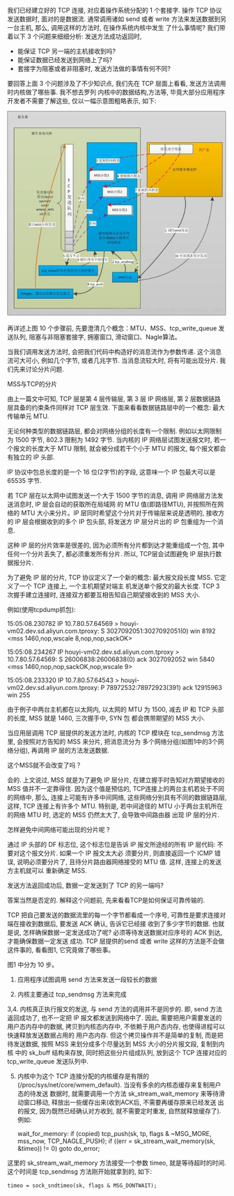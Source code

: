 



我们已经建立好的 TCP 连接, 对应着操作系统分配的 1 个套接字. 操作 TCP 协议发送数据时, 面对的是数据流.
通常调用诸如 send 或者 write 方法来发送数据到另一台主机, 那么, 调用这样的方法时, 在操作系统内核中发生
了什么事情呢? 我们带着以下 3 个问题来细细分析: 发送方法成功返回时,

* 能保证 TCP 另一端的主机接收到吗?
* 能保证数据已经发送到网络上了吗?
* 套接字为阻塞或者非阻塞时, 发送方法做的事情有何不同?

要回答上面 3 个问题涉及了不少知识点, 我们先在 TCP 层面上看看, 发送方法调用时内核做了哪些事. 我不想去罗列
内核中的数据结构,方法等, 毕竟大部分应用程序开发者不需要了解这些, 仅以一幅示意图粗略表示, 如下:

![tcp 发送](tcp_send.jpg)

再详述上图 10 个步骤前, 先要澄清几个概念：MTU、MSS、tcp_write_queue 发送队列, 阻塞与非阻塞套接字, 拥塞窗口,
滑动窗口、Nagle算法。

当我们调用发送方法时, 会把我们代码中构造好的消息流作为参数传递. 这个消息流可大可小, 例如几个字节, 或者几兆字节.
当消息流较大时, 将有可能出现分片. 我们先来讨论分片问题.

MSS与TCP的分片

由上一篇文中可知, TCP 层是第 4 层传输层, 第 3 层 IP 网络层, 第 2 层数据链路层具备的约束条件同样对 TCP 层生效.
下面来看看数据链路层中的一个概念: 最大传输单元 MTU.

无论何种类型的数据链路层, 都会对网络分组的长度有一个限制. 例如以太网限制为 1500 字节, 802.3 限制为 1492 字节.
当内核的 IP 网络层试图发送报文时, 若一个报文的长度大于 MTU 限制, 就会被分成若干个小于 MTU 的报文, 每个报文都会
有独立的 IP 头部.

IP 协议中包总长度的是一个 16 位(2字节)的字段, 这意味一个 IP 包最大可以是 65535 字节.

若 TCP 层在以太网中试图发送一个大于 1500 字节的消息, 调用 IP 网络层方法发送消息时, IP 层会自动的获取所在局域网
的 MTU 值(即路径MTU), 并按照所在网络的 MTU 大小来分片。IP 层同时希望这个分片对于传输层来说是透明的, 接收方的 IP
层会根据收到的多个 IP 包头部, 将发送方 IP 层分片出的 IP 包重组为一个消息.

这种 IP 层的分片效率是很差的, 因为必须所有分片都到达才能重组成一个包, 其中任何一个分片丢失了, 都必须重发所有分片.
所以, TCP层会试图避免 IP 层执行数据报分片.

为了避免 IP 层的分片, TCP 协议定义了一个新的概念: 最大报文段长度 MSS. 它定义了一个 TCP 连接上, 一个主机期望对端主
机发送单个报文的最大长度. TCP 3 次握手建立连接时, 连接双方都要互相告知自己期望接收到的 MSS 大小.

例如(使用tcpdump抓包):

15:05:08.230782 IP 10.7.80.57.64569 > houyi-vm02.dev.sd.aliyun.com.tproxy: S
3027092051:3027092051(0) win 8192 <mss 1460,nop,wscale 8,nop,nop,sackOK>

15:05:08.234267 IP houyi-vm02.dev.sd.aliyun.com.tproxy > 10.7.80.57.64569: S
26006838:26006838(0) ack 3027092052 win 5840 <mss 1460,nop,nop,sackOK,nop,wscale
9>

15:05:08.233320 IP 10.7.80.57.64543 > houyi-vm02.dev.sd.aliyun.com.tproxy: P
78972532:78972923(391) ack 12915963 win 255

由于例子中两台主机都在以太网内, 以太网的 MTU 为 1500, 减去 IP 和 TCP 头部的长度, MSS 就是 1460, 三次握手中, SYN 包
都会携带期望的 MSS 大小.

当应用层调用 TCP 层提供的发送方法时, 内核的 TCP 模块在 tcp_sendmsg 方法里, 会按照对方告知的 MSS 来分片, 把消息流分为
多个网络分组(如图1中的3个网络分组), 再调用 IP 层的方法发送数据.

这个MSS就不会改变了吗？

会的. 上文说过, MSS 就是为了避免 IP 层分片, 在建立握手时告知对方期望接收的 MSS 值并不一定靠得住. 因为这个值是预估的,
TCP连接上的两台主机若处于不同的网络中, 那么, 连接上可能有许多中间网络, 这些网络分别具有不同的数据链路层, 这样, TCP
连接上有许多个 MTU. 特别是, 若中间途径的 MTU 小于两台主机所在的网络 MTU 时, 选定的 MSS 仍然太大了, 会导致中间路由器
出现 IP 层的分片.

怎样避免中间网络可能出现的分片呢 ?

通过 IP 头部的 DF 标志位, 这个标志位是告诉 IP 报文所途经的所有 IP 层代码: 不要对这个报文分片. 如果一个 IP 报文太大必
须要分片, 则直接返回一个 ICMP 错误, 说明必须要分片了, 且待分片路由器网络接受的 MTU 值. 这样, 连接上的发送方主机就可以
重新确定 MSS.


发送方法返回成功后, 数据一定发送到了 TCP 的另一端吗?

答案当然是否定的. 解释这个问题前, 先来看看TCP是如何保证可靠传输的.

TCP 把自己要发送的数据流里的每一个字节都看成一个序号, 可靠性是要求连接对端在接收到数据后, 要发送 ACK 确认, 告诉它已经接
收到了多少字节的数据. 也就是说, 怎样确保数据一定发送成功了呢? 必须等待发送数据对应序号的 ACK 到达, 才能确保数据一定发送
成功. TCP 层提供的send 或者 write 这样的方法是不会做这件事的, 看看图1, 它究竟做了哪些事。

图1 中分为 10 步。

1. 应用程序试图调用 send 方法来发送一段较长的数据

2. 内核主要通过 tcp_sendmsg 方法来完成

3,4. 内核真正执行报文的发送, 与 send 方法的调用并不是同步的. 即, send 方法返回成功了, 也不一定把 IP 报文都发送到网络中了.
因此, 需要把用户需要发送的用户态内存中的数据, 拷贝到内核态内存中, 不依赖于用户态内存, 也使得进程可以快速释放发送数据占用的
用户态内存. 但这个拷贝操作并不是简单的复制, 而是把待发送数据, 按照 MSS 来划分成多个尽量达到 MSS 大小的分片报文段, 复制到内核
中的 sk_buff 结构来存放, 同时把这些分片组成队列, 放到这个 TCP 连接对应的 tcp_write_queue 发送队列中.

5. 内核中为这个 TCP 连接分配的内核缓存是有限的(/proc/sys/net/core/wmem_default). 当没有多余的内核态缓存来复制用户态的待发送
数据时, 就需要调用一个方法 sk_stream_wait_memory 来等待滑动窗口移动, 释放出一些缓存出来(收到ACK后, 不需要再缓存原来已经发送
出的报文, 因为既然已经确认对方收到, 就不需要定时重发, 自然就释放缓存了). 例如:


    wait_for_memory:
        if (copied)
            tcp_push(sk, tp, flags & ~MSG_MORE, mss_now, TCP_NAGLE_PUSH);
        if ((err = sk_stream_wait_memory(sk, &timeo)) != 0)
            goto do_error;

这里的 sk_stream_wait_memory 方法接受一个参数 timeo, 就是等待超时的时间. 这个时间是 tcp_sendmsg 方法刚开始就拿到的, 如下:


    timeo = sock_sndtimeo(sk, flags & MSG_DONTWAIT);


